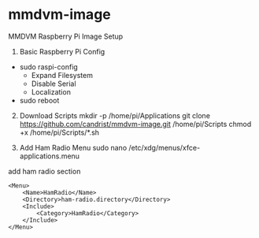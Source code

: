 # mmdvm-image
MMDVM Raspberry Pi Image Setup


1. Basic Raspberry Pi Config
  - sudo raspi-config
    - Expand Filesystem
    - Disable Serial
    - Localization
 - sudo reboot

2. Download Scripts
mkdir -p /home/pi/Applications
git clone https://github.com/candrist/mmdvm-image.git /home/pi/Scripts
chmod +x /home/pi/Scripts/*.sh


3. Add Ham Radio Menu
sudo nano /etc/xdg/menus/xfce-applications.menu

add ham radio section

    <Menu>
        <Name>HamRadio</Name>
        <Directory>ham-radio.directory</Directory>
        <Include>
            <Category>HamRadio</Category>
        </Include>
    </Menu>
